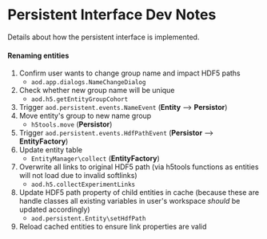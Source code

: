 # Persistent Interface Dev Notes
Details about how the persistent interface is implemented. 

#### Renaming entities
1. Confirm user wants to change group name and impact HDF5 paths
    - `aod.app.dialogs.NameChangeDialog`
2. Check whether new group name will be unique
    - `aod.h5.getEntityGroupCohort`
3. Trigger `aod.persistent.events.NameEvent` (**Entity** --> **Persistor**)
4. Move entity's group to new name group
    - `h5tools.move` (**Persistor**)
5. Trigger `aod.persistent.events.HdfPathEvent` (**Persistor** --> **EntityFactory**)
6. Update entity table
    - `EntityManager\collect` (**EntityFactory**)
7. Overwrite all links to original HDF5 path (via h5tools functions as entities will not load due to invalid softlinks)
    - `aod.h5.collectExperimentLinks`
8. Update HDF5 path property of child entities in cache (because these are handle classes all existing variables in user's workspace *should* be updated accordingly)
    - `aod.persistent.Entity\setHdfPath`
9. Reload cached entities to ensure link properties are valid